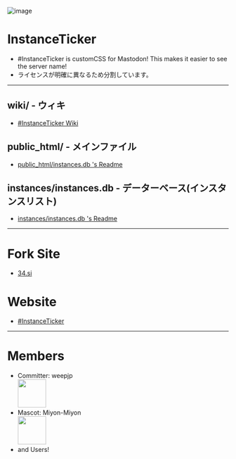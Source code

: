 ![image](https://user-images.githubusercontent.com/3696720/215840789-6eba6f40-40ac-45ef-85c2-1f1a2623a9ac.png)

# InstanceTicker
- #InstanceTicker is customCSS for Mastodon! This makes it easier to see the server name! 
- ライセンスが明確に異なるため分割しています。

---

## wiki/ - ウィキ
- [#InstanceTicker Wiki](https://github.com/InstanceTicker/InstanceTicker/wiki)

## public_html/ - メインファイル
- [public_html/instances.db 's Readme](https://github.com/InstanceTicker/InstanceTicker/tree/master/public_html#readme)

## instances/instances.db - データーベース(インスタンスリスト)
- [instances/instances.db 's Readme](https://github.com/InstanceTicker/InstanceTicker/tree/master/instances#readme)

---

# Fork Site
- [34.si](https://34.si)

# Website
- [#InstanceTicker](https://inst.ance.tk)

---
# Members
- Committer: weepjp <br><img src="https://res.cloudinary.com/weep/ext/weep.gif" width="64">
- Mascot: Miyon-Miyon <br><img src="https://34.si/miyon/list/miyon2022_061.webp" width="64">
- and Users!

